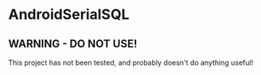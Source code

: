 # AndroidSerialSQL

## WARNING - DO NOT USE!

This project has not been tested, and probably doesn't do anything useful!

